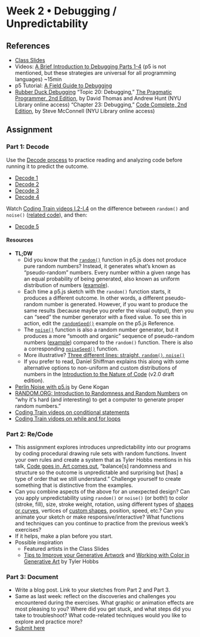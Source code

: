 # Week 2 • Debugging / Unpredictability

## References
- [Class Slides](https://drive.google.com/drive/folders/1CJBvOWjvRA19uFPxTAXgoDglkHBmJadJ?usp=sharing)
- Videos: [A Brief Introduction to Debugging Parts 1-4](https://vimeo.com/channels/debugging) (p5 is not mentioned, but these strategies are universal for all programming languages) ~15min
- p5 Tutorial: [A Field Guide to Debugging](https://p5js.org/learn/debugging.html)
- [Rubber Duck Debugging](https://rubberduckdebugging.com/)
“Topic 20: Debugging,” [The Pragmatic Programmer, 2nd Edition](https://bobcat.library.nyu.edu/primo-explore/fulldisplay?docid=nyu_aleph006843771&context=L&vid=NYU&lang=en_US&search_scope=all&adaptor=Local%20Search%20Engine&tab=all&query=any,contains,pragmatic%20programmer&sortby=rank&mode=basic), by David Thomas and Andrew Hunt (NYU Library online access) 
“Chapter 23: Debugging,” [Code Complete, 2nd Edition](https://bobcat.library.nyu.edu/primo-explore/fulldisplay?docid=nyu_aleph005835845&context=L&vid=NYU&lang=en_US&search_scope=all&adaptor=Local%20Search%20Engine&isFrbr=true&tab=all&query=any,contains,code%20complete&sortby=date&facet=frbrgroupid,include,1147872474&offset=0), by Steve McConnell (NYU Library online access)


## Assignment

### Part 1: Decode
Use the [Decode process](https://github.com/ellennickles/code-your-way-s23/blob/main/decode.md) to practice reading and analyzing code before running it to predict the outcome.

- [Decode 1](https://github.com/ellennickles/code-your-way-s23/blob/main/week2/decode1.md)
- [Decode 2](https://github.com/ellennickles/code-your-way-s23/blob/main/week2/decode2.md) 
- [Decode 3](https://github.com/ellennickles/code-your-way-s23/blob/main/week2/decode3.md) 
- [Decode 4](https://github.com/ellennickles/code-your-way-s23/blob/main/week2/decode4.md) 

Watch [Coding Train videos I.2-I.4](https://www.youtube.com/watch?v=Qf4dIN99e2w&list=PLRqwX-V7Uu6bgPNQAdxQZpJuJCjeOr7VD) on the difference between `random()` and `noise()` ([related code](https://editor.p5js.org/codingtrain/collections/qTyT_RX11)), and then:

- [Decode 5](https://github.com/ellennickles/code-your-way-s23/blob/main/week2/decode5.md)

#### Resources
- **TL;DW** 
    - Did you know that the [`random()`](https://p5js.org/reference/#/p5/random) function in p5.js does not produce pure random numbers? Instead, it generates what’s known as “pseudo-random” numbers. Every number within a given range has an equal probability of being generated, also known as uniform distribution of numbers ([example](https://editor.p5js.org/enickles/sketches/dC50tsWAF)). 
    - Each time a p5.js sketch with the `random()` function starts, it produces a different outcome. In other words, a different pseudo-random number is generated. However, if you want to produce the same results (because maybe you prefer the visual output), then you can “seed” the number generator with a fixed value. To see this in action, edit the [`randomSeed()`](https://p5js.org/reference/#/p5/randomSeed) example on the p5.js Reference. 
    - The [`noise()`](https://p5js.org/reference/#/p5/noise) function is also a random number generator, but it produces a more “smooth and organic” sequence of pseudo-random numbers ([example](https://editor.p5js.org/enickles/sketches/HvjK-H9sw)) compared to the `random()` function. There is also a corresponding [`noiseSeed()`](https://p5js.org/reference/#/p5/noiseSeed) function. 
    - More illustrative? [Three different lines: straight, `random()`, `noise()`](https://editor.p5js.org/enickles/sketches/8zBZe9DuZ)
    - If you prefer to read, Daniel Shiffman explains this along with some alternative options to non-uniform and custom distributions of numbers in the [Introduction to the Nature of Code](https://drive.google.com/file/d/1G_16tPKByN9ya6l2Ws58X-OJK1yex9IX/view) (v2.0 draft edition).
- [Perlin Noise with p5.js](http://genekogan.com/code/p5js-perlin-noise/) by Gene Kogan
- [RANDOM.ORG: Introduction to Randomness and Random Numbers](https://www.random.org/randomness/) on “why it's hard (and interesting) to get a computer to generate proper random numbers.”
- [Coding Train videos on conditional statements](https://thecodingtrain.com/tracks/code-programming-with-p5-js/code/3-conditionals/1-conditionals)
- [Coding Train vidoes on while and for loops](https://thecodingtrain.com/tracks/code-programming-with-p5-js/code/4-loops/1-while-for)


### Part 2: Re/Code
- This assignment explores introduces unpredictability into our programs by coding procedural drawing rule sets with random functions. Invent your own rules and create a system that as Tyler Hobbs mentions in his talk, [Code goes in, Art comes out](https://www.youtube.com/watch?v=LBpqoj2nOQo), “balance[s] randomness and structure so the outcome is unpredictable and surprising but [has] a type of order that we still understand.” Challenge yourself to create something that is distinctive from the examples. 
- Can you combine aspects of the above for an unexpected design? Can you apply unpredictability using `random()` or `noise()` (or both!) to color (stroke, fill), size, stroke weight, rotation, using different types of [shapes or curves](https://p5js.org/reference/#group-Shape), vertices of [custom shapes](https://p5js.org/reference/#/p5/vertex), position, speed, etc.? Can you animate your sketch or make  responsive/interactive? What functions and techniques can you continue to practice from the previous week’s exercises? 
- If it helps, make a plan before you start.
- Possible inspiration
    - Featured artists in the Class Slides
    - [Tips to Improve your Generative Artwork](https://tylerxhobbs.com/essays/2018/tips-to-improve-your-generative-artwork) and [Working with Color in Generative Art](https://tylerxhobbs.com/essays/2016/working-with-color-in-generative-art) by Tyler Hobbs


### Part 3: Document
- Write a blog post. Link to your sketches from Part 2 and Part 3.
- Same as last week: reflect on the discoveries and challenges you encountered during the exercises. What graphic or animation effects are most pleasing to you? Where did you get stuck, and what steps did you take to troubleshoot? What code-related techniques would you like to explore and practice more?
- [Submit here](https://forms.gle/5AgRQUsAeUj8mVNTA)


